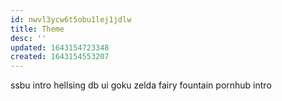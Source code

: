 ```yaml
---
id: nwvl3ycw6t5obu1lej1jdlw
title: Theme
desc: ''
updated: 1643154723348
created: 1643154553207
---
```


ssbu intro
hellsing
db
  ui goku
zelda
  fairy fountain
pornhub intro
